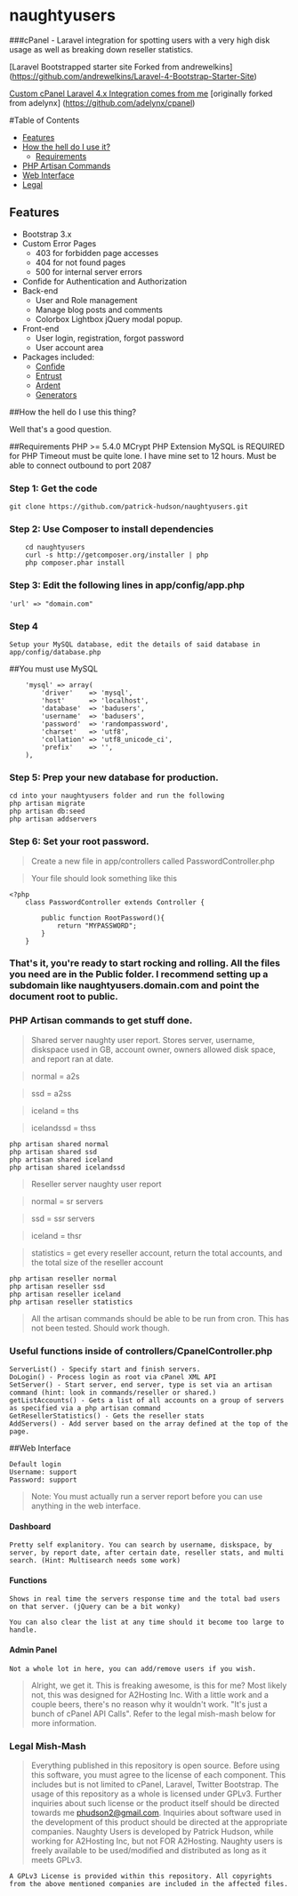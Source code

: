 naughtyusers
============

###cPanel - Laravel integration for spotting users with a very high disk usage as well as breaking down reseller statistics.

[Laravel Bootstrapped starter site Forked from andrewelkins] (https://github.com/andrewelkins/Laravel-4-Bootstrap-Starter-Site)

[Custom cPanel Laravel 4.x Integration comes from me](https://github.com/patrick-hudson/cpanel-laravel-api) [originally forked from adelynx] (https://github.com/adelynx/cpanel)

#Table of Contents
* [Features](#features)
* [How the hell do I use it?](#how-the-hell-do-i-use-this-thing)
	* [Requirements](#requirements)
* [PHP Artisan Commands](#php-artisan-commands-to-get-stuff-done)
* [Web Interface](#web-interface)
* [Legal](#legal-mish-mash)

## Features

* Bootstrap 3.x
* Custom Error Pages
	* 403 for forbidden page accesses
	* 404 for not found pages
	* 500 for internal server errors
* Confide for Authentication and Authorization
* Back-end
	* User and Role management
	* Manage blog posts and comments
    * Colorbox Lightbox jQuery modal popup.
* Front-end
	* User login, registration, forgot password
	* User account area
* Packages included:
	* [Confide](https://github.com/zizaco/confide)
	* [Entrust](https://github.com/zizaco/entrust)
	* [Ardent](https://github.com/laravelbook/ardent)
	* [Generators](https://github.com/JeffreyWay/Laravel-4-Generators/blob/master/readme.md)



##How the hell do I use this thing?

Well that's a good question.

##Requirements
	PHP >= 5.4.0
	MCrypt PHP Extension
	MySQL is REQUIRED for 
	PHP Timeout must be quite lone. I have mine set to 12 hours.
	Must be able to connect outbound to port 2087
### Step 1: Get the code
	git clone https://github.com/patrick-hudson/naughtyusers.git
### Step 2: Use Composer to install dependencies
		cd naughtyusers
		curl -s http://getcomposer.org/installer | php
		php composer.phar install	
### Step 3: Edit the following lines in app/config/app.php
	'url' => "domain.com"
### Step 4
	Setup your MySQL database, edit the details of said database in app/config/database.php
##You must use MySQL

		'mysql' => array(
			'driver'    => 'mysql',
			'host'      => 'localhost',
			'database'  => 'badusers',
			'username'  => 'badusers',
			'password'  => 'randompassword',
			'charset'   => 'utf8',
			'collation' => 'utf8_unicode_ci',
			'prefix'    => '',
		),
		
### Step 5: Prep your new database for production.
	cd into your naughtyusers folder and run the following
	php artisan migrate
	php artisan db:seed
	php artisan addservers
### Step 6: Set your root password. 
> Create a new file in app/controllers called PasswordController.php

> Your file should look something like this
	
	<?php
		class PasswordController extends Controller {

			public function RootPassword(){
				return "MYPASSWORD";
			}
		}
	
### That's it, you're ready to start rocking and rolling. All the files you need are in the Public folder. I recommend setting up a subdomain like naughtyusers.domain.com and point the document root to public.

### PHP Artisan commands to get stuff done.
> Shared server naughty user report. Stores server, username, diskspace used in GB, account owner, owners allowed disk space, and report ran at date.

> normal = a2s

> ssd = a2ss

> iceland = ths

> icelandssd = thss

	php artisan shared normal
	php artisan shared ssd
	php artisan shared iceland
	php artisan shared icelandssd
> Reseller server naughty user report

> normal = sr servers

> ssd = ssr servers

> iceland = thsr

> statistics = get every reseller account, return the total accounts, and the total size of the reseller account

	php artisan reseller normal
	php artisan reseller ssd
	php artisan reseller iceland
	php artisan reseller statistics
	
> All the artisan commands should be able to be run from cron. This has not been tested. Should work though.

### Useful functions inside of controllers/CpanelController.php
	ServerList() - Specify start and finish servers.
	DoLogin() - Process login as root via cPanel XML API
	SetServer() - Start server, end server, type is set via an artisan command (hint: look in commands/reseller or shared.)
	getListAccounts() - Gets a list of all accounts on a group of servers as specified via a php artisan command
	GetResellerStatistics() - Gets the reseller stats
	AddServers() - Add server based on the array defined at the top of the page.

##Web Interface

	Default login
	Username: support
	Password: support
		
> Note: You must actually run a server report before you can use anything in the web interface.

#### Dashboard
	Pretty self explanitory. You can search by username, diskspace, by server, by report date, after certain date, reseller stats, and multi search. (Hint: Multisearch needs some work)
	
#### Functions 
	Shows in real time the servers response time and the total bad users on that server. (jQuery can be a bit wonky)
	
	You can also clear the list at any time should it become too large to handle.
	
#### Admin Panel
	Not a whole lot in here, you can add/remove users if you wish.

> Alright, we get it. This is freaking awesome, is this for me?
	Most likely not, this was designed for A2Hosting Inc. With a little work and a couple beers, there's no reason why it wouldn't work. "It's just a bunch of cPanel API Calls". Refer to the legal mish-mash below for more information.

### Legal Mish-Mash
> Everything published in this repository is open source. Before using this software, you must agree to the license of each component. This includes but is not limited to cPanel, Laravel, Twitter Bootstrap. The usage of this repository as a whole is licensed under GPLv3. Further inquiries about such license or the product itself should be directed towards me phudson2@gmail.com. Inquiries about software used in the development of this product should be directed at the appropriate companies. Naughty Users is developed by Patrick Hudson, while working for A2Hosting Inc, but not FOR A2Hosting. Naughty users is freely available to be used/modified and distributed as long as it meets GPLv3.
	
	A GPLv3 License is provided within this repository. All copyrights from the above mentioned companies are included in the affected files.
